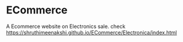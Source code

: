 # ECommerce
A Ecommerce website on Electronics sale.
check https://shruthimeenakshi.github.io/ECommerce/Electronica/index.html
